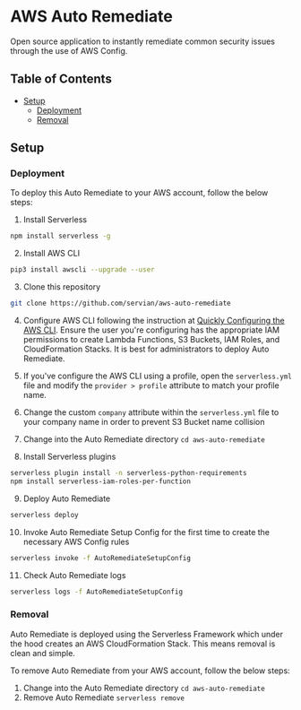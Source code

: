 # AWS Auto Remediate

Open source application to instantly remediate common security issues through the use of AWS Config.

## Table of Contents

- [Setup](#setup)
  - [Deployment](#deployment)
  - [Removal](#removal)

## Setup
### Deployment

To deploy this Auto Remediate to your AWS account, follow the below steps:

01. Install Serverless

   ```bash
   npm install serverless -g
   ```

02. Install AWS CLI

   ```bash
   pip3 install awscli --upgrade --user
   ```

03. Clone this repository

   ```bash
   git clone https://github.com/servian/aws-auto-remediate
   ```

04. Configure AWS CLI following the instruction at [Quickly Configuring the AWS CLI](https://docs.aws.amazon.com/cli/latest/userguide/cli-chap-configure.html#cli-quick-configuration). Ensure the user you're configuring has the appropriate IAM permissions to create Lambda Functions, S3 Buckets, IAM Roles, and CloudFormation Stacks. It is best for administrators to deploy Auto Remediate.

05. If you've configure the AWS CLI using a profile, open the `serverless.yml` file and modify the `provider > profile` attribute to match your profile name.

06. Change the custom `company` attribute within the `serverless.yml` file to your company name in order to prevent S3 Bucket name collision

07. Change into the Auto Remediate directory
   `cd aws-auto-remediate`

08. Install Serverless plugins

   ```bash
   serverless plugin install -n serverless-python-requirements
   npm install serverless-iam-roles-per-function
   ```

09. Deploy Auto Remediate

   ```bash
   serverless deploy
   ```

10. Invoke Auto Remediate Setup Config for the first time to create the necessary AWS Config rules

   ```bash
   serverless invoke -f AutoRemediateSetupConfig
   ```

11. Check Auto Remediate logs

   ```bash
   serverless logs -f AutoRemediateSetupConfig
   ```

### Removal

Auto Remediate is deployed using the Serverless Framework which under the hood creates an AWS CloudFormation Stack. This means removal is clean and simple.

To remove Auto Remediate from your AWS account, follow the below steps:

1. Change into the Auto Remediate directory 
   `cd aws-auto-remediate`
2. Remove Auto Remediate 
   `serverless remove`
